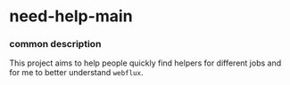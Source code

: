 # need-help-main

### common description
This project aims to help people quickly find helpers for different jobs and for me to better understand `webflux`.
